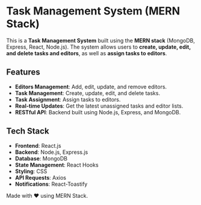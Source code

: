 # Task Management System (MERN Stack)

This is a **Task Management System** built using the **MERN stack** (MongoDB, Express, React, Node.js). The system allows users to **create, update, edit, and delete tasks and editors**, as well as **assign tasks to editors**.

## Features

- **Editors Management**: Add, edit, update, and remove editors.
- **Task Management**: Create, update, edit, and delete tasks.
- **Task Assignment**: Assign tasks to editors.
- **Real-time Updates**: Get the latest unassigned tasks and editor lists.
- **RESTful API**: Backend built using Node.js, Express, and MongoDB.

## Tech Stack

- **Frontend**: React.js
- **Backend**: Node.js, Express.js
- **Database**: MongoDB
- **State Management**: React Hooks
- **Styling**: CSS
- **API Requests**: Axios
- **Notifications**: React-Toastify


Made with ❤️ using MERN Stack.

